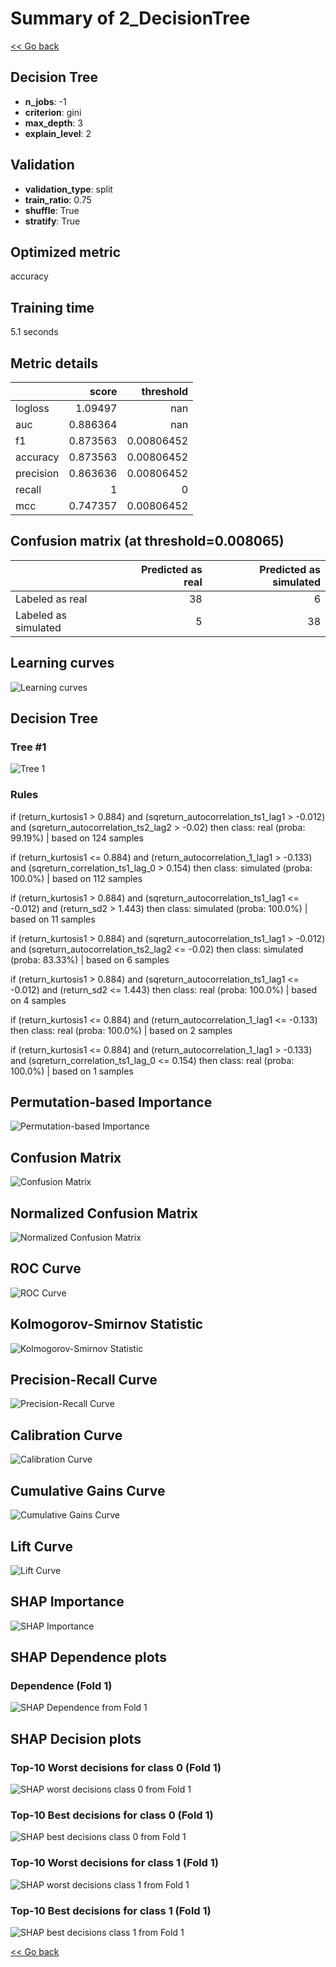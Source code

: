 # Summary of 2_DecisionTree

[<< Go back](../README.md)


## Decision Tree
- **n_jobs**: -1
- **criterion**: gini
- **max_depth**: 3
- **explain_level**: 2

## Validation
 - **validation_type**: split
 - **train_ratio**: 0.75
 - **shuffle**: True
 - **stratify**: True

## Optimized metric
accuracy

## Training time

5.1 seconds

## Metric details
|           |    score |    threshold |
|:----------|---------:|-------------:|
| logloss   | 1.09497  | nan          |
| auc       | 0.886364 | nan          |
| f1        | 0.873563 |   0.00806452 |
| accuracy  | 0.873563 |   0.00806452 |
| precision | 0.863636 |   0.00806452 |
| recall    | 1        |   0          |
| mcc       | 0.747357 |   0.00806452 |


## Confusion matrix (at threshold=0.008065)
|                      |   Predicted as real |   Predicted as simulated |
|:---------------------|--------------------:|-------------------------:|
| Labeled as real      |                  38 |                        6 |
| Labeled as simulated |                   5 |                       38 |

## Learning curves
![Learning curves](learning_curves.png)

## Decision Tree 

### Tree #1
![Tree 1](learner_fold_0_tree.svg)

### Rules

if (return_kurtosis1 > 0.884) and (sqreturn_autocorrelation_ts1_lag1 > -0.012) and (sqreturn_autocorrelation_ts2_lag2 > -0.02) then class: real (proba: 99.19%) | based on 124 samples

if (return_kurtosis1 <= 0.884) and (return_autocorrelation_1_lag1 > -0.133) and (sqreturn_correlation_ts1_lag_0 > 0.154) then class: simulated (proba: 100.0%) | based on 112 samples

if (return_kurtosis1 > 0.884) and (sqreturn_autocorrelation_ts1_lag1 <= -0.012) and (return_sd2 > 1.443) then class: simulated (proba: 100.0%) | based on 11 samples

if (return_kurtosis1 > 0.884) and (sqreturn_autocorrelation_ts1_lag1 > -0.012) and (sqreturn_autocorrelation_ts2_lag2 <= -0.02) then class: simulated (proba: 83.33%) | based on 6 samples

if (return_kurtosis1 > 0.884) and (sqreturn_autocorrelation_ts1_lag1 <= -0.012) and (return_sd2 <= 1.443) then class: real (proba: 100.0%) | based on 4 samples

if (return_kurtosis1 <= 0.884) and (return_autocorrelation_1_lag1 <= -0.133) then class: real (proba: 100.0%) | based on 2 samples

if (return_kurtosis1 <= 0.884) and (return_autocorrelation_1_lag1 > -0.133) and (sqreturn_correlation_ts1_lag_0 <= 0.154) then class: real (proba: 100.0%) | based on 1 samples





## Permutation-based Importance
![Permutation-based Importance](permutation_importance.png)
## Confusion Matrix

![Confusion Matrix](confusion_matrix.png)


## Normalized Confusion Matrix

![Normalized Confusion Matrix](confusion_matrix_normalized.png)


## ROC Curve

![ROC Curve](roc_curve.png)


## Kolmogorov-Smirnov Statistic

![Kolmogorov-Smirnov Statistic](ks_statistic.png)


## Precision-Recall Curve

![Precision-Recall Curve](precision_recall_curve.png)


## Calibration Curve

![Calibration Curve](calibration_curve_curve.png)


## Cumulative Gains Curve

![Cumulative Gains Curve](cumulative_gains_curve.png)


## Lift Curve

![Lift Curve](lift_curve.png)



## SHAP Importance
![SHAP Importance](shap_importance.png)

## SHAP Dependence plots

### Dependence (Fold 1)
![SHAP Dependence from Fold 1](learner_fold_0_shap_dependence.png)

## SHAP Decision plots

### Top-10 Worst decisions for class 0 (Fold 1)
![SHAP worst decisions class 0 from Fold 1](learner_fold_0_shap_class_0_worst_decisions.png)
### Top-10 Best decisions for class 0 (Fold 1)
![SHAP best decisions class 0 from Fold 1](learner_fold_0_shap_class_0_best_decisions.png)
### Top-10 Worst decisions for class 1 (Fold 1)
![SHAP worst decisions class 1 from Fold 1](learner_fold_0_shap_class_1_worst_decisions.png)
### Top-10 Best decisions for class 1 (Fold 1)
![SHAP best decisions class 1 from Fold 1](learner_fold_0_shap_class_1_best_decisions.png)

[<< Go back](../README.md)
